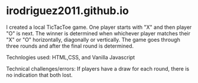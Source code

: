 # irodriguez2011.github.io
I created a local TicTacToe game. One player starts with "X" and then player "O" is next. The winner is determined when whichever player matches their "X" or "O" horizontally, diagonally or vertically. The game goes through three rounds and after the final round is determined.

Technlogies used: HTML,CSS, and Vanilla Javascript

Technical challenges/errors: If players have a draw for each round, there is no indication that both lost.

